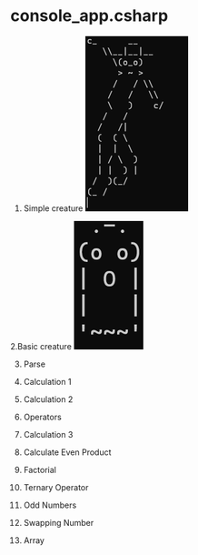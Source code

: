 # console_app.csharp

1. Simple creature
![Simple Creature](simple_creature.png)

2.Basic creature
![Basic Creature](basiccreature.png)

3. Parse 

4. Calculation 1

5. Calculation 2

6. Operators

7. Calculation 3

8. Calculate Even Product

9. Factorial

10. Ternary Operator

11. Odd Numbers

12. Swapping Number

17. Array 




